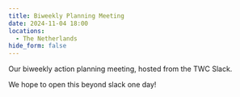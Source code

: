 ```yaml
---
title: Biweekly Planning Meeting
date: 2024-11-04 18:00
locations:
  - The Netherlands
hide_form: false
---
```

Our biweekly action planning meeting, hosted from the TWC Slack.

We hope to open this beyond slack one day!
